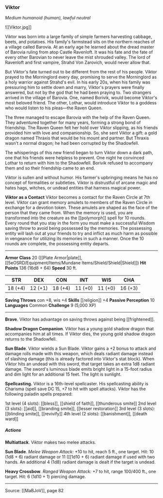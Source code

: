 ### Viktor
_Medium humanoid (human), lawful neutral_

![[Viktor.jpg]]

Viktor was born into a large family of simple farmers harvesting cabbage, beets, and potatoes. His family's farmstead sits on the northern reaches of a village called Barovia. At an early age he learned about the dread master of Barovia ruling from atop Castle Ravenloft. It was his fate and the fate of every other Barovian to never leave the mist shrouded valley. The lord of Ravenloft and first vampire, Strahd Von Zarovich, would never allow that.

But Viktor's fate turned out to be different from the rest of his people. Viktor prayed to the Morninglord every day, promising to serve the Morninglord as a holy warrior against Strahd's evil. In his early 20s, when his family was pressuring him to settle down and marry, Viktor's prayers were finally answered, but not by the god that he had been praying to. Two strangers arrived in the village of Barovia. One, named Borivik, would become Viktor's most beloved friend. The other, Lothar, would introduce Viktor to a goddess who would listen to his pleas—the Raven Queen.

The three managed to escape Barovia with the help of the Raven Queen. They adventured together for many years, forming a strong bond of friendship. The Raven Queen felt her hold over Viktor slipping, as his friends provided him with love and companionship. So, she sent Viktor a gift: a gold dragon named Thraxis that would be his mount and partner. But Thraxis wasn't a normal dragon; he had been corrupted by the Shadowfell.

The whisperings of this new friend began to turn Viktor down a dark path, one that his friends were helpless to prevent. One night he convinced Lothar to return with him to the Shadowfell. Borivik refused to accompany them and so their friendship came to an end.

Viktor is sullen and without humor. His farmer's upbringing means he has no concept of formalities or subtleties. Viktor is distrustful of arcane magic and hates hags, witches, or undead entities that harness magical power.

**Viktor as a Contact** Viktor becomes a contact for the Raven Circle at 7th level. Viktor can grant memory amulets to members of the Raven Circle in exchange for a devotion token. These amulets are shaped as the face of the person that they came from. When the memory is used, you are transformed into the creature as the [[polymorph]] spell for 10 rounds. Every round that you stay in the form you must make a successful Wisdom saving throw to avoid being possessed by the memories. The possessing entity will lash out at your friends to try and inflict as much harm as possible in vengeance for utilizing its memories in such a manner. Once the 10 rounds are complete, the possessing entity departs.






---

**Armor Class** 20 ([[Plate Armor|plate]], [[5eOSRD/Equipment/Items/Mundane Items/Shield/Shield|Shield]])
**Hit Points** 136 (16d8 + 64)
**Speed** 30 ft.

| STR     | DEX     | CON     | INT     | WIS     | CHA     |
|---------|---------|---------|---------|---------|---------|
| 18 (+4) | 12 (+1) | 18 (+4) | 11 (+0) | 11 (+0) | 16 (+3) |

**Saving Throws** con +8, wis +4
**Skills** [[religion]] +4
**Passive Perception** 10
**Languages** Common
**Challenge** 9 (5,000 XP)

---

**Brave**. Viktor has advantage on saving throws against being [[frightened]].

**Shadow Dragon Companion**. Viktor has a young gold shadow dragon that accompanies him at all times. If Viktor dies, the young gold shadow dragon returns to the Shadowfell.

**Sun Blade**. Viktor wields a Sun Blade. Viktor gains a +2 bonus to attack and damage rolls made with this weapon, which deals radiant damage instead of slashing damage (this is already factored into Viktor's stat block). When Viktor hits an undead with this sword, that target takes an extra 1d8 radiant damage. The sword's luminous blade emits bright light in a 15-foot radius and dim light for an additional 15 feet. The light is sunlight.

**Spellcasting.** Viktor is a 16th-level spellcaster. His spellcasting ability is Charisma (spell save DC 15, +7 to hit with spell attacks). Viktor has the following paladin spells prepared:

1st level (4 slots): [[bless]], [[shield of faith]], [[thunderous smite]]
2nd level (3 slots): [[aid]], [[branding smite]], [[lesser restoration]]
3rd level (3 slots): [[blinding smite]], [[revivify]]
4th level (2 slots): [[banishment]], [[death ward]]

##### Actions
**Multiattack**. Viktor makes two melee attacks.

**Sun Blade**. _Melee Weapon Attack:_ +10 to hit, reach 5 ft., one target. Hit: 10 (1d8 + 6) radiant damage or 11 ([[1d10 + 6) radiant damage if used with two hands. An additional 4 (1d8) radiant damage is dealt if the target is undead.

**Heavy Crossbow**. _Ranged Weapon Attack:_ +7 to hit, range 100/400 ft., one target. Hit: 6 (1d10 + 1) piercing damage.


---

Source: [[MaBJoV]], page 82